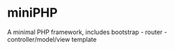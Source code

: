 miniPHP
=======

A minimal PHP framework, includes  bootstrap - router - controller/model/view template